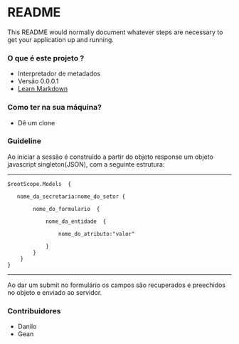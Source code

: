 # README #

This README would normally document whatever steps are necessary to get your application up and running.

### O que é este projeto ? 

* Interpretador de metadados
* Versão 0.0.0.1
* [Learn Markdown](https://bitbucket.org/tutorials/markdowndemo)

### Como ter na sua máquina? 

* Dê um clone


### Guideline

Ao iniciar a sessão é construído a partir do objeto response um objeto javascript singleton(JSON), com a seguinte estrutura:
___
    $rootScope.Models  { 

       nome_da_secretaria:nome_do_setor {

            nome_do_formulario  { 

                nome_da_entidade  { 

                    nome_do_atributo:"valor" 

                }      
            }    
        }
    }   
___

Ao dar um submit no formulário os campos são recuperados e preechidos no objeto e enviado ao servidor.

### Contribuidores 

* Danilo
* Gean